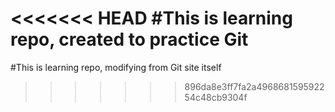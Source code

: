 <<<<<<< HEAD
#This is learning repo, created to practice Git
=======
#This is learning repo, modifying from Git site itself
>>>>>>> 896da8e3ff7fa2a496868159592254c48cb9304f
